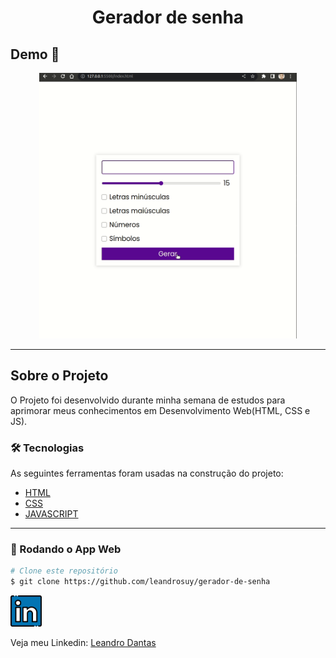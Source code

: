 <h1 style="text-align: center; font-weight: bold;">Gerador de senha</h1>

## Demo 📸

<div align="center" >
  <img src="./github/preview.gif" alt="demo-app" height="425">
</div>

---

## Sobre o Projeto

O Projeto foi desenvolvido durante minha semana de estudos para aprimorar meus conhecimentos em Desenvolvimento Web(HTML, CSS e JS).

### 🛠 Tecnologias

As seguintes ferramentas foram usadas na construção do projeto:

- [HTML]()
- [CSS]()
- [JAVASCRIPT]()

---

### 🎲 Rodando o App Web

```bash
# Clone este repositório
$ git clone https://github.com/leandrosuy/gerador-de-senha
```

<a href="https://raw.githubusercontent.com/ARTHURPC03/Proffy-FullStack/master/github/linkedin.png">
<img src="https://raw.githubusercontent.com/ARTHURPC03/Proffy-FullStack/master/github/linkedin.png" alt="linkedin" height="50"></a>
<br />

Veja meu Linkedin: [Leandro Dantas](https://www.linkedin.com/in/leandro-dantas-1959b711b/)
